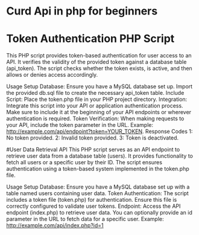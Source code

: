 # Curd Api in php for beginners

# Token Authentication PHP Script
This PHP script provides token-based authentication for user access to an API. It verifies the validity of the provided token against a database table (api_token). The script checks whether the token exists, is active, and then allows or denies access accordingly.

Usage
Setup Database: Ensure you have a MySQL database set up. Import the provided db.sql file to create the necessary api_token table.
Include Script: Place the token.php file in your PHP project directory.
Integration: Integrate this script into your API or application authentication process. Make sure to include it at the beginning of your API endpoints or wherever authentication is required.
Token Verification: When making requests to your API, include the token parameter in the URL. Example: http://example.com/api/endpoint?token=YOUR_TOKEN.
Response Codes
1: No token provided.
2: Invalid token provided.
3: Token is deactivated.

#User Data Retrieval API
This PHP script serves as an API endpoint to retrieve user data from a database table (users). It provides functionality to fetch all users or a specific user by their ID. The script ensures authentication using a token-based system implemented in the token.php file.

Usage
Setup Database: Ensure you have a MySQL database set up with a table named users containing user data.
Token Authentication: The script includes a token file (token.php) for authentication. Ensure this file is correctly configured to validate user tokens.
Endpoint: Access the API endpoint (index.php) to retrieve user data. You can optionally provide an id parameter in the URL to fetch data for a specific user. Example: http://example.com/api/index.php?id=1
